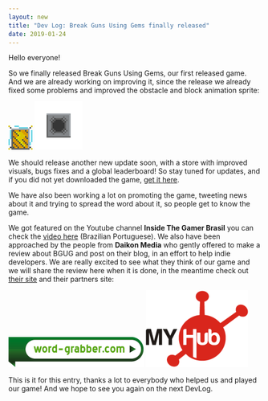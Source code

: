 ```yaml
---
layout: new
title: "Dev Log: Break Guns Using Gems finally released"
date: 2019-01-24
---
```


Hello everyone!

So we finally released Break Guns Using Gems, our first released game. And we are already working on improving it, since the release we already fixed some problems and improved the obstacle and block animation sprite:

<div class="center">
  <img class="small" src="/assets/imgs/news/20190124/obstacle.gif" />
  <img class="small" src="/assets/imgs/news/20190124/block.gif" />
</div>

We should release another new update soon, with a store with improved visuals, bugs fixes and a global leaderboard! So stay tuned for updates, and if you did not yet downloaded the game, [get it here](https://play.google.com/store/apps/details?id=xyz.luan.bgug).

We have also been working a lot on promoting the game, tweeting news about it and trying to spread the word about it, so people get to know the game.

We got featured on the Youtube channel __Inside The Gamer Brasil__ you can check the [video here](https://www.youtube.com/watch?v=qYssymLURBo) (Brazilian Portuguese).
We also have been approached by the people from __Daikon Media__ who gently offered to make a review about BGUG and post on their blog, in an effort to help indie developers. We are really excited to see what they think of our game and we will share the review here when it is done, in the meantime check out [their site](https://daikonmedia.com/) and their partners site:

<div class="center">
  <a target="_blank" href="https://www.word-grabber.com/"><img class="medium" src="/assets/imgs/news/20190124/WordGrabberLogo.png" /></a>
  <a target="_blank" href="https://www.myhubintranet.com/"><img class="medium" src="/assets/imgs/news/20190124/MyHubIntranetLogo.png" /></a>
</div>

This is it for this entry, thanks a lot to everybody who helped us and played our game! And we hope to see you again on the next DevLog.
